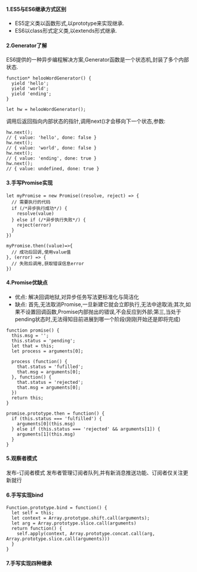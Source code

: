 #### 1.ES5与ES6继承方式区别

- ES5定义类以函数形式,以prototype来实现继承.
- ES6以class形式定义类,以extends形式继承.

#### 2.Generator了解
ES6提供的一种异步编程解决方案,Generator函数是一个状态机,封装了多个内部状态.
```ecmascript 6
function* helooWordGenerator() {
  yield 'hello';
  yield 'world';
  yield 'ending';
}

let hw = helooWordGenerator();
```
调用后返回指向内部状态的指针,调用next()才会移向下一个状态,参数:
```ecmascript 6
hw.next();
// { value: 'hello', done: false }
hw.next();
// { value: 'world', done: false }
hw.next();
// { value: 'ending', done: true }
hw.next();
// { value: undefined, done: true }
```

#### 3.手写Promise实现
```ecmascript 6
let myPromise = new Promise((resolve, reject) => {
  // 需要执行的代码
  if (/*异步执行成功*/) {
    resolve(value)
  } else if (/*异步执行失败*/) {
    reject(error)
  } 
})

myPromise.then((value)=>{
  // 成功后回调,使用value值
}, (error) => {
  // 失败后调用,获取错误信息error
})
```
#### 4.Promise优缺点

- 优点: 解决回调地狱,对异步任务写法更标准化与简洁化
- 缺点: 首先,无法取消Promise,一旦新建它就会立即执行,无法中途取消;其次,如果不设置回调函数,Promise内部抛出的错误,不会反应到外部;第三,当处于pending状态时,无法得知目前进展到哪一个阶段(刚刚开始还是即将完成)
```ecmascript 6
function promise() {
  this.msg = '';
  this.status = 'pending';
  let that = this;
  let process = arguments[0];
  
  process (function() {
    that.status = 'fufilled';
    that.msg = arguments[0];
  }, function() {
    that.status = 'rejected';
    that.msg = arguments[0];
  })
  return this;
}

promise.prototype.then = function() {
  if (this.status === 'fulfilled') {
    arguments[0](this.msg)
  } else if (this.status === 'rejected' && arguments[1]) {
    arguments[1](this.msg)
  }
}
```

#### 5.观察者模式
发布-订阅者模式
发布者管理订阅者队列,并有新消息推送功能、订阅者仅关注更新就行

#### 6.手写实现bind
```ecmascript 6
Function.prototype.bind = function() {
  let self = this;
  let context = Array.prototype.shift.call(arguments);
  let arg = Array.prototype.slice.call(arguments)
  return function() {
    self.apply(context, Array.prototype.concat.call(arg, Array.prototype.slice.call(arguments)))
  }
}
```

#### 7.手写实现四种继承
